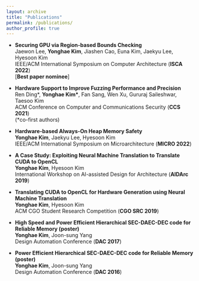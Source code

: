 ```yaml
---
layout: archive
title: "Publications"
permalink: /publications/
author_profile: true
---
```


* <b>Securing GPU via Region-based Bounds Checking</b><br>
  Jaewon Lee, <b>Yonghae Kim</b>, Jiashen Cao, Euna Kim, Jaekyu Lee, Hyesoon Kim<br>
  IEEE/ACM International Symposium on Computer Architecture (<b>ISCA 2022</b>)<br>
	[<b>Best paper nominee</b>]

* <b>Hardware Support to Improve Fuzzing Performance and Precision</b><br>
  Ren Ding\*, <b>Yonghae Kim\*</b>, Fan Sang, Wen Xu, Gururaj Saileshwar, Taesoo Kim<br>
  ACM Conference on Computer and Communications Security (<b>CCS 2021</b>)<br>
  (\*co-first authors)

* <b>Hardware-based Always-On Heap Memory Safety</b><br>
  <b>Yonghae Kim</b>, Jaekyu Lee, Hyesoon Kim<br>
  IEEE/ACM International Symposium on Microarchitecture (<b>MICRO 2022</b>)

* <b>A Case Study: Exploiting Neural Machine Translation to Translate CUDA to OpenCL</b><br>
  <b>Yonghae Kim</b>, Hyesoon Kim<br>
  International Workshop on AI-assisted Design for Architecture (<b>AIDArc 2019</b>)

* <b>Translating CUDA to OpenCL for Hardware Generation using Neural Machine Translation</b><br>
  <b>Yonghae Kim</b>, Hyesoon Kim<br>
  ACM CGO Student Research Competition (<b>CGO SRC 2019</b>)

* <b>High Speed and Power Efficient Hierarchical SEC-DAEC-DEC code for Reliable Memory (poster)</b><br>
  <b>Yonghae Kim</b>, Joon-sung Yang<br>
  Design Automation Conference (<b>DAC 2017</b>)

* <b>Power Efficient Hierarchical SEC-DAEC-DEC code for Reliable Memory (poster)</b><br>
  <b>Yonghae Kim</b>, Joon-sung Yang<br>
  Design Automation Conference (<b>DAC 2016</b>)

